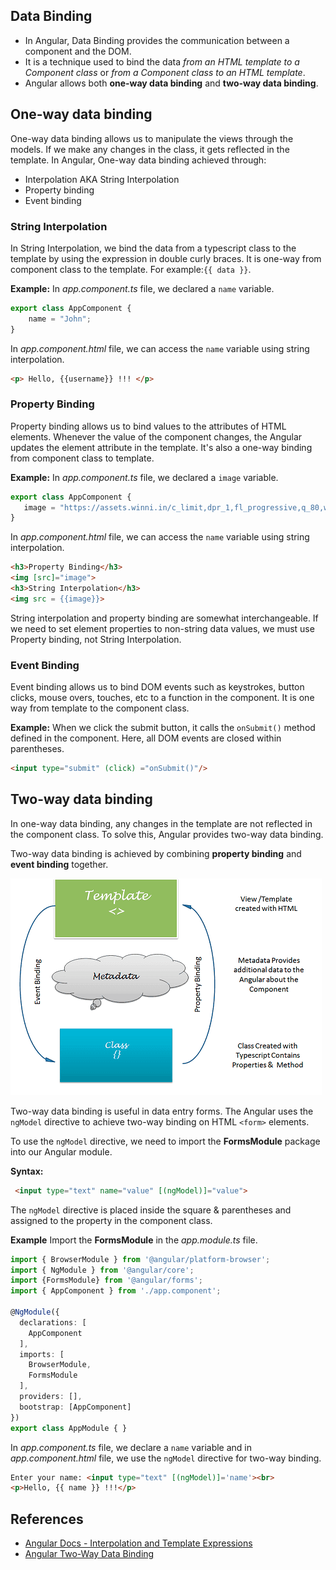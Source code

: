 ## Data Binding

* In Angular, Data Binding provides the communication between a component and the DOM. 
* It is a technique used to bind the data *from an HTML template to a Component class* or *from a Component class to an HTML template*.  
* Angular allows both **one-way data binding**  and **two-way data binding**.

## One-way data binding

One-way data binding allows us to manipulate the views through the models. If we make any changes in the class, it gets reflected in the template. In Angular, One-way data binding achieved through:

* Interpolation AKA String Interpolation
* Property binding
* Event binding

### String Interpolation

In String Interpolation, we bind the data from a typescript class to the template by using the expression in double curly braces. It is one-way from component class to the template. For example:`{{ data }}`. 

**Example:** In *app.component.ts* file, we declared a `name` variable.
```typescript
export class AppComponent {
    name = "John";
}
```   
In *app.component.html* file, we can access the `name` variable using string interpolation.

```html
<p> Hello, {{username}} !!! </p>
```

### Property Binding

Property binding allows us to bind values to the attributes of HTML elements. Whenever the value of the component changes, the Angular updates the element attribute in the template. It's also a one-way binding from component class to template.

**Example:** In *app.component.ts* file, we declared a `image` variable.
```typescript
export class AppComponent {
   image = "https://assets.winni.in/c_limit,dpr_1,fl_progressive,q_80,w_600/35184_everlasting-paradise.jpeg";
}
```   
In *app.component.html* file, we can access the `name` variable using string interpolation.

```html
<h3>Property Binding</h3>
<img [src]="image">
<h3>String Interpolation</h3>
<img src = {{image}}>
```
String interpolation and property binding are somewhat interchangeable. If we need to set element properties to non-string data values, we must use Property binding, not String Interpolation.

### Event Binding

Event binding allows us to bind DOM events such as keystrokes, button clicks, mouse overs, touches, etc to a function in the component. It is one way from template to the component class.

**Example:** When we click the submit button, it calls the `onSubmit()` method defined in the component. Here, all DOM events are closed within parentheses.
```html
<input type="submit" (click) ="onSubmit()"/>
```


## Two-way data binding

In one-way data binding, any changes in the template are not reflected in the component class. To solve this, Angular provides two-way data binding.

Two-way data binding is achieved by combining **property binding** and **event binding** together. 

![](./../images/2-way-binding.png)



Two-way data binding is useful in data entry forms. The Angular uses the `ngModel` directive to achieve two-way binding on HTML `<form>` elements.  

To use the `ngModel` directive, we need to import the **FormsModule** package into our Angular module. 

**Syntax:**
```html
 <input type="text" name="value" [(ngModel)]="value">
 ```

The `ngModel` directive is placed inside the square & parentheses and assigned to the property in the component class.


**Example**
Import the **FormsModule** in the *app.module.ts* file.
```typescript
import { BrowserModule } from '@angular/platform-browser';
import { NgModule } from '@angular/core';
import {FormsModule} from '@angular/forms';
import { AppComponent } from './app.component';

@NgModule({
  declarations: [
    AppComponent
  ],
  imports: [
    BrowserModule,
    FormsModule
  ],
  providers: [],
  bootstrap: [AppComponent]
})
export class AppModule { }
```
 In *app.component.ts* file, we declare a `name` variable and in *app.component.html* file, we use the `ngModel` directive for two-way binding.

```html
Enter your name: <input type="text" [(ngModel)]='name'><br>
<p>Hello, {{ name }} !!!</p>
```

## References

* [Angular Docs - Interpolation and Template Expressions](https://angular.io/guide/template-syntax#interpolation-and-template-expressions)
* [Angular Two-Way Data Binding](https://malcoded.com/posts/angular-data-binding/)
